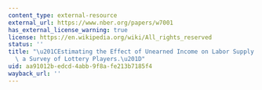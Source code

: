 ```yaml
---
content_type: external-resource
external_url: https://www.nber.org/papers/w7001
has_external_license_warning: true
license: https://en.wikipedia.org/wiki/All_rights_reserved
status: ''
title: "\u201CEstimating the Effect of Unearned Income on Labor Supply: Evidence from\
  \ a Survey of Lottery Players.\u201D"
uid: aa91012b-edcd-4abb-9f8a-fe213b7185f4
wayback_url: ''
---
```

